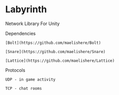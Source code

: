 # Labyrinth
Network Library For Unity

Dependencies

    [Bolt](https://github.com/maelishere/Bolt)
  
    [Snare](https://github.com/maelishere/Snare)
  
    [Lattice](https://github.com/maelishere/Lattice)


Protocols
  
    UDP - in game activity
  
    TCP - chat rooms
